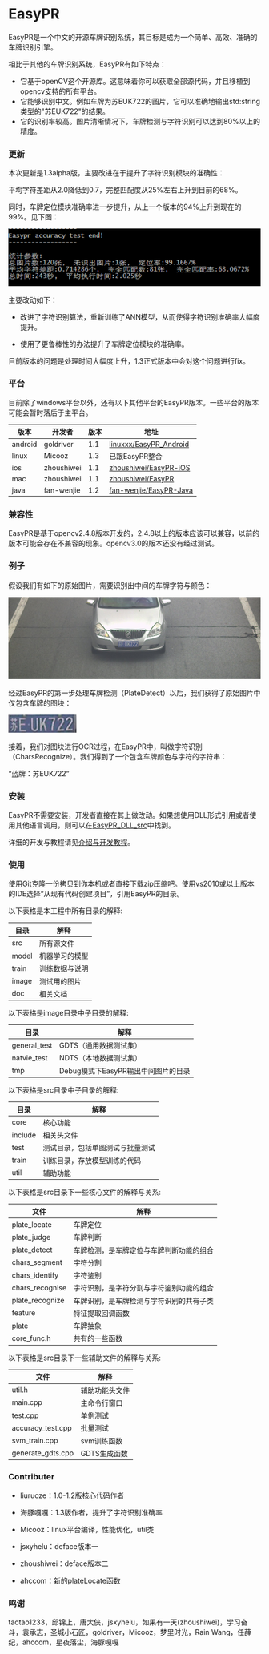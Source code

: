 EasyPR
======

EasyPR是一个中文的开源车牌识别系统，其目标是成为一个简单、高效、准确的车牌识别引擎。

相比于其他的车牌识别系统，EasyPR有如下特点：

* 它基于openCV这个开源库。这意味着你可以获取全部源代码，并且移植到opencv支持的所有平台。
* 它能够识别中文。例如车牌为苏EUK722的图片，它可以准确地输出std:string类型的"苏EUK722"的结果。
* 它的识别率较高。图片清晰情况下，车牌检测与字符识别可以达到80%以上的精度。

### 更新

本次更新是1.3alpha版，主要改进在于提升了字符识别模块的准确性：

平均字符差距从2.0降低到0.7，完整匹配度从25%左右上升到目前的68%。

同时，车牌定位模块准确率进一步提升，从上一个版本的94%上升到现在的99%。见下图：

![1.3版综合效果](doc/res/testresult_1.3.png)

主要改动如下：

* 改进了字符识别算法，重新训练了ANN模型，从而使得字符识别准确率大幅度提升。

* 使用了更鲁棒性的办法提升了车牌定位模块的准确率。

目前版本的问题是处理时间大幅度上升，1.3正式版本中会对这个问题进行fix。

### 平台

目前除了windows平台以外，还有以下其他平台的EasyPR版本。一些平台的版本可能会暂时落后于主平台。

|版本 | 开发者 | 版本 | 地址 
|------|-------|-------|-------
| android |  goldriver  |  1.1  |  [linuxxx/EasyPR_Android](https://github.com/linuxxx/EasyPR_Android)
| linux | Micooz  |  1.3  |  已跟EasyPR整合
| ios | zhoushiwei |  1.1  |  [zhoushiwei/EasyPR-iOS](https://github.com/zhoushiwei/EasyPR-iOS)
| mac | zhoushiwei |  1.1  | [zhoushiwei/EasyPR](https://github.com/zhoushiwei/EasyPR)
| java | fan-wenjie |  1.2  | [fan-wenjie/EasyPR-Java](https://github.com/fan-wenjie/EasyPR-Java)

### 兼容性

EasyPR是基于opencv2.4.8版本开发的，2.4.8以上的版本应该可以兼容，以前的版本可能会存在不兼容的现象。opencv3.0的版本还没有经过测试。

### 例子

假设我们有如下的原始图片，需要识别出中间的车牌字符与颜色：

![EasyPR 原始图片](doc/res/plate_locate.jpg)

经过EasyPR的第一步处理车牌检测（PlateDetect）以后，我们获得了原始图片中仅包含车牌的图块：

![EasyPR 车牌](doc/res/blue_plate.jpg)

接着，我们对图块进行OCR过程，在EasyPR中，叫做字符识别（CharsRecognize）。我们得到了一个包含车牌颜色与字符的字符串：

“蓝牌：苏EUK722”


### 安装

EasyPR不需要安装，开发者直接在其上做改动。如果想使用DLL形式引用或者使用其他语言调用，则可以在[EasyPR_DLL_src](https://github.com/liuruoze/EasyPR_Dll_src)中找到。

详细的开发与教程请见[介绍与开发教程](http://www.cnblogs.com/subconscious/p/3979988.html)。

### 使用

使用Git克隆一份拷贝到你本机或者直接下载zip压缩吧。使用vs2010或以上版本的IDE选择“从现有代码创建项目”，引用EasyPR的目录。

以下表格是本工程中所有目录的解释:

|目录 | 解释
|------|----------
| src |  所有源文件
| model | 机器学习的模型
| train | 训练数据与说明
| image | 测试用的图片
| doc | 相关文档

以下表格是image目录中子目录的解释:

|目录 | 解释
|------|----------
| general_test | GDTS（通用数据测试集）
| natvie_test | NDTS（本地数据测试集）
| tmp | Debug模式下EasyPR输出中间图片的目录

以下表格是src目录中子目录的解释:

|目录 | 解释
|------|----------
| core |  核心功能
| include | 相关头文件
| test | 测试目录，包括单图测试与批量测试
| train | 训练目录，存放模型训练的代码
| util | 辅助功能

以下表格是src目录下一些核心文件的解释与关系:

|文件 | 解释
|------|----------
| plate_locate |  车牌定位
| plate_judge | 车牌判断
| plate_detect | 车牌检测，是车牌定位与车牌判断功能的组合
| chars_segment | 字符分割
| chars_identify | 字符鉴别
| chars_recognise | 字符识别，是字符分割与字符鉴别功能的组合
| plate_recognize | 车牌识别，是车牌检测与字符识别的共有子类
| feature | 特征提取回调函数
| plate | 车牌抽象
| core_func.h | 共有的一些函数

以下表格是src目录下一些辅助文件的解释与关系:

|文件 | 解释
|------|----------
| util.h | 辅助功能头文件
| main.cpp | 主命令行窗口
| test.cpp | 单例测试
| accuracy_test.cpp | 批量测试
| svm_train.cpp | svm训练函数
| generate_gdts.cpp | GDTS生成函数

### Contributer

* liuruoze：1.0-1.2版核心代码作者

* 海豚嘎嘎：1.3版作者，提升了字符识别准确率

* Micooz：linux平台编译，性能优化，util类

* jsxyhelu：deface版本一

* zhoushiwei：deface版本二

* ahccom：新的plateLocate函数

### 鸣谢

taotao1233，邱锦上，唐大侠，jsxyhelu，如果有一天(zhoushiwei)，学习奋斗，袁承志，圣城小石匠，goldriver，Micooz，梦里时光，Rain Wang，任薛纪，ahccom，星夜落尘，海豚嘎嘎





